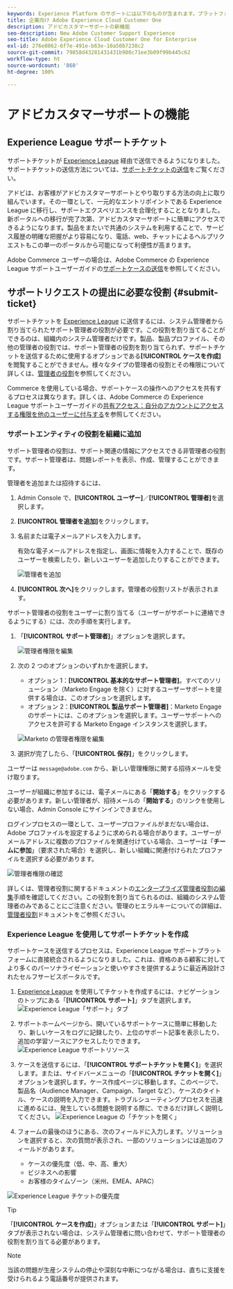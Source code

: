 ```yaml
---
keywords: Experience Platform のサポートには以下のものが含まれます。プラットフォームのサポート、インテリジェントサービスのサポート、カスタマー AI のサポート。アトリビューション AI のサポート、RTCDP のサポート、サポートチケットの送信、カスタマーサポート
title: 企業向け Adobe Experience Cloud Customer One
description: アドビカスタマーサポートの新機能
seo-description: New Adobe Customer Support Experience
seo-title: Adobe Experience Cloud Customer One for Enterprise
exl-id: 276e0862-6f7e-491e-b63e-10a50b7238c2
source-git-commit: 79858d43281431431b980c71ee3b09f99b445c62
workflow-type: ht
source-wordcount: '860'
ht-degree: 100%

---
```


# アドビカスタマーサポートの機能

## Experience League サポートチケット

サポートチケットが [Experience League](https://experienceleague.adobe.com/home?lang=ja#support) 経由で送信できるようになりました。サポートチケットの送信方法については、[サポートチケットの送信](#submit-ticket)をご覧ください。

アドビは、お客様がアドビカスタマーサポートとやり取りする方法の向上に取り組んでいます。その一環として、一元的なエントリポイントである Experience League に移行し、サポートエクスペリエンスを合理化することとなりました。新ポータルへの移行が完了次第、アドビカスタマーサポートに簡単にアクセスできるようになります。製品をまたいで共通のシステムを利用することで、サービス履歴の明確な把握がより容易になり、電話、web、チャットによるヘルプリクエストもこの単一のポータルから可能になって利便性が高まります。

Adobe Commerce ユーザーの場合は、Adobe Commerce の Experience League サポートユーザーガイドの[サポートケースの送信](https://experienceleague.adobe.com/ja/docs/commerce-knowledge-base/kb/help-center-guide/magento-help-center-user-guide#support-case)を参照してください。

## サポートリクエストの提出に必要な役割 {#submit-ticket}

サポートチケットを [Experience League](https://experienceleague.adobe.com/home?lang=ja#support) に送信するには、システム管理者から割り当てられたサポート管理者の役割が必要です。この役割を割り当てることができるのは、組織内のシステム管理者だけです。製品、製品プロファイル、その他の管理者の役割では、サポート管理者の役割を割り当てられず、サポートチケットを送信するために使用するオプションである&#x200B;**[!UICONTROL ケースを作成]**&#x200B;を閲覧することができません。様々なタイプの管理者の役割とその権限について詳しくは、[管理者の役割](admin-roles.md)を参照してください。

Commerce を使用している場合、サポートケースの操作へのアクセスを共有するプロセスは異なります。詳しくは、Adobe Commerce の Experience League サポートユーザーガイドの[共有アクセス：自分のアカウントにアクセスする権限を他のユーザーに付与する](https://experienceleague.adobe.com/ja/docs/commerce-knowledge-base/kb/help-center-guide/magento-help-center-user-guide#shared-access)を参照してください。

### サポートエンティティの役割を組織に追加

サポート管理者の役割は、サポート関連の情報にアクセスできる非管理者の役割です。サポート管理者は、問題レポートを表示、作成、管理することができます。

管理者を追加または招待するには、

1. Admin Console で、**[!UICONTROL ユーザー]**／**[!UICONTROL 管理者]**&#x200B;を選択します。
1. **[!UICONTROL 管理者を追加]**&#x200B;をクリックします。
1. 名前または電子メールアドレスを入力します。

   有効な電子メールアドレスを指定し、画面に情報を入力することで、既存のユーザーを検索したり、新しいユーザーを追加したりすることができます。

   ![管理者を追加](assets/admin-console-add-admin.png)

1. **[!UICONTROL 次へ]**&#x200B;をクリックします。管理者の役割リストが表示されます。

サポート管理者の役割をユーザーに割り当てる（ユーザーがサポートに連絡できるようにする）には、次の手順を実行します。

1. 「**[!UICONTROL サポート管理者]**」オプションを選択します。

   ![管理者権限を編集](assets/edit-admin-rights.png)

1. 次の 2 つのオプションのいずれかを選択します。

   * オプション 1：**[!UICONTROL 基本的なサポート管理者]**。すべてのソリューション（Marketo Engage を除く）に対するユーザーサポートを提供する場合は、このオプションを選択します。
   * オプション 2：**[!UICONTROL 製品サポート管理者]**：Marketo Engage のサポートには、このオプションを選択します。ユーザーサポートへのアクセスを許可する Marketo Engage インスタンスを選択します。

   ![Marketo の管理者権限を編集](assets/edit-admin-rights-advanced.png)

1. 選択が完了したら、「**[!UICONTROL 保存]**」をクリックします。

ユーザーは `message@adobe.com` から、新しい管理権限に関する招待メールを受け取ります。

ユーザーが組織に参加するには、電子メールにある「**開始する**」をクリックする必要があります。新しい管理者が、招待メールの「**開始する**」のリンクを使用しない場合、Admin Console にサインインできません。

ログインプロセスの一環として、ユーザープロファイルがまだない場合は、Adobe プロファイルを設定するように求められる場合があります。ユーザーがメールアドレスに複数のプロファイルを関連付けている場合、ユーザーは「**チームに参加**」（要求された場合）を選択し、新しい組織に関連付けられたプロファイルを選択する必要があります。

![管理者権限の確認](assets/admin-rights-confirmation.png)

詳しくは、管理者役割に関するドキュメントの[エンタープライズ管理者役割の編集](admin-roles.md#add-enterprise-role)手順を確認してください。この役割を割り当てられるのは、組織のシステム管理者のみであることにご注意ください。管理のヒエラルキーについての詳細は、[管理者役割](admin-roles.md)ドキュメントをご参照ください。

### Experience League を使用してサポートチケットを作成

サポートケースを送信するプロセスは、Experience League サポートプラットフォームに直接統合されるようになりました。これは、資格のある顧客に対してより多くのパーソナライゼーションと使いやすさを提供するように最近再設計されたセルフサービスポータルです。

1. [Experience League](https://experienceleague.adobe.com/home?lang=ja#support) を使用してチケットを作成するには、ナビゲーションのトップにある「**[!UICONTROL サポート]**」タブを選択します。
   ![Experience League「サポート」タブ](./assets/experience-league-support-tab.png)
1. サポートホームページから、開いているサポートケースに簡単に移動したり、新しいケースをログに記録したり、上位のサポート記事を表示したり、追加の学習ソースにアクセスしたりできます。
   ![Experience League サポートリソース](./assets/experience-league-support-resources.png)
1. ケースを送信するには、「**[!UICONTROL サポートチケットを開く]**」を選択します。または、サイドバーメニューの「**[!UICONTROL チケットを開く]**」オプションを選択します。ケース作成ページに移動します。このページで、製品名（Audience Manager、Campaign、Target など）、ケースのタイトル、ケースの説明を入力できます。トラブルシューティングプロセスを迅速に進めるには、発生している問題を説明する際に、できるだけ詳しく説明してください。
   ![Experience League の「チケットを開く」](./assets/experience-league-open-ticket.png)
1. フォームの最後のほうにある、次のフィールドに入力します。ソリューションを選択すると、次の質問が表示され、一部のソリューションには追加のフィールドがあります。

   * ケースの優先度（低、中、高、重大）
   * ビジネスへの影響
   * お客様のタイムゾーン（米州、EMEA、APAC）

![Experience League チケットの優先度](./assets/experience-league-ticket-priority.png)

>[!TIP]
>
> 「**[!UICONTROL ケースを作成]**」オプションまたは「**[!UICONTROL サポート]**」タブが表示されない場合は、システム管理者に問い合わせて、サポート管理者の役割を割り当てる必要があります。








>[!NOTE]
>
> 当該の問題が生産システムの停止や深刻な中断につながる場合は、直ちに支援を受けられるよう電話番号が提供されます。




<!--

## What About the Legacy Systems?

New Tickets/Cases will no longer be able to be submitted in legacy systems as of May 11th.  The [Admin Console](https://adminconsole.adobe.com/) will be used to submit new tickets/cases.

### Existing Tickets/Cases

* Between May 11th and May 20th the legacy systems will remain available to work existing tickets/cases to completion.
* Beginning May 20th the support team will migrate remaining open cases from the legacy systems to the new support experience.  You will receive an email notification regarding how to contact support to continue to work these cases.
-->
